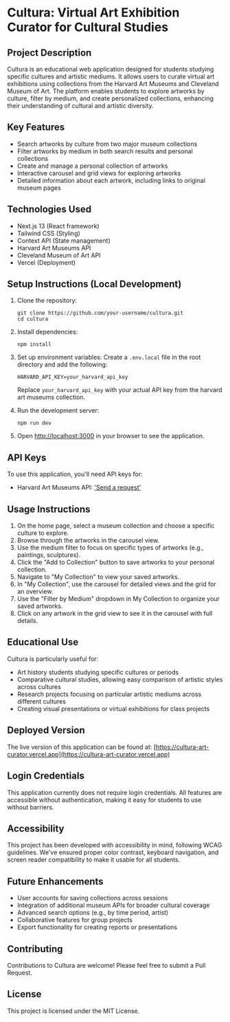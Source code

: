 # Cultura: Virtual Art Exhibition Curator for Cultural Studies


## Project Description
Cultura is an educational web application designed for students studying specific cultures and artistic mediums. It allows users to curate virtual art exhibitions using collections from the Harvard Art Museums and Cleveland Museum of Art. The platform enables students to explore artworks by culture, filter by medium, and create personalized collections, enhancing their understanding of cultural and artistic diversity.


## Key Features
- Search artworks by culture from two major museum collections
- Filter artworks by medium in both search results and personal collections
- Create and manage a personal collection of artworks
- Interactive carousel and grid views for exploring artworks
- Detailed information about each artwork, including links to original museum pages


## Technologies Used
- Next.js 13 (React framework)
- Tailwind CSS (Styling)
- Context API (State management)
- Harvard Art Museums API
- Cleveland Museum of Art API
- Vercel (Deployment)


## Setup Instructions (Local Development)


1. Clone the repository:
   ```
   git clone https://github.com/your-username/cultura.git
   cd cultura
   ```

2. Install dependencies:
   ```
   npm install
   ```

3. Set up environment variables:
   Create a `.env.local` file in the root directory and add the following:
   ```
   HARVARD_API_KEY=your_harvard_api_key
   ```
   Replace `your_harvard_api_key` with your actual API key from the harvard art museums collection.

4. Run the development server:
   ```
   npm run dev
   ```

5. Open [http://localhost:3000](http://localhost:3000) in your browser to see the application.

## API Keys
To use this application, you'll need API keys for:
- Harvard Art Museums API: ['Send a request'](https://harvardartmuseums.org/collections/api)

## Usage Instructions
1. On the home page, select a museum collection and choose a specific culture to explore.
2. Browse through the artworks in the carousel view.
3. Use the medium filter to focus on specific types of artworks (e.g., paintings, sculptures).
4. Click the "Add to Collection" button to save artworks to your personal collection.
5. Navigate to "My Collection" to view your saved artworks.
6. In "My Collection", use the carousel for detailed views and the grid for an overview.
7. Use the "Filter by Medium" dropdown in My Collection to organize your saved artworks.
8. Click on any artwork in the grid view to see it in the carousel with full details.

## Educational Use
Cultura is particularly useful for:
- Art history students studying specific cultures or periods
- Comparative cultural studies, allowing easy comparison of artistic styles across cultures
- Research projects focusing on particular artistic mediums across different cultures
- Creating visual presentations or virtual exhibitions for class projects

## Deployed Version
The live version of this application can be found at: [https://cultura-art-curator.vercel.app](https://cultura-art-curator.vercel.app)

## Login Credentials
This application currently does not require login credentials. All features are accessible without authentication, making it easy for students to use without barriers.

## Accessibility
This project has been developed with accessibility in mind, following WCAG guidelines. We've ensured proper color contrast, keyboard navigation, and screen reader compatibility to make it usable for all students.

## Future Enhancements
- User accounts for saving collections across sessions
- Integration of additional museum APIs for broader cultural coverage
- Advanced search options (e.g., by time period, artist)
- Collaborative features for group projects
- Export functionality for creating reports or presentations

## Contributing
Contributions to Cultura are welcome! Please feel free to submit a Pull Request.

## License
This project is licensed under the MIT License.